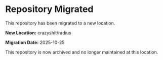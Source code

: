 # Repository Migrated

This repository has been migrated to a new location.

**New Location:** crazyshit/radius

**Migration Date:** 2025-10-25

This repository is now archived and no longer maintained at this location.
